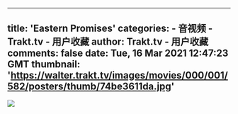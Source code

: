 
---
title: 'Eastern Promises'
categories: 
    - 音视频
    - Trakt.tv - 用户收藏
author: Trakt.tv - 用户收藏
comments: false
date: Tue, 16 Mar 2021 12:47:23 GMT
thumbnail: 'https://walter.trakt.tv/images/movies/000/001/582/posters/thumb/74be3611da.jpg'
---

<div>   
<img src="https://walter.trakt.tv/images/movies/000/001/582/posters/thumb/74be3611da.jpg" style="max-width: 100%;" referrerpolicy="no-referrer">  
</div>
            